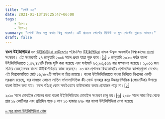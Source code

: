 ```yaml
---
title: "পোষ্ট ০৩"
date: 2021-01-13T19:25:47+06:00
tags:
    - ট্যাগ-২
    - ট্যাগ-৫
summary: "পোস্ট নিয়ে অল্প কথার কিছু সারমর্ম। এটি প্রত্যেক পোস্টের প্রিভিউ ও মুল পোস্টের শুরুতে আসবে।"
draft: false
---
```


**বাংলা উইকিপিডিয়া** হল [উইকিমিডিয়া ফাউন্ডেশন](https://bn.wikipedia.org/wiki/%E0%A6%89%E0%A6%87%E0%A6%95%E0%A6%BF%E0%A6%AE%E0%A6%BF%E0%A6%A1%E0%A6%BF%E0%A6%AF%E0%A6%BC%E0%A6%BE_%E0%A6%AB%E0%A6%BE%E0%A6%89%E0%A6%A8%E0%A7%8D%E0%A6%A1%E0%A7%87%E0%A6%B6%E0%A6%A8 "উইকিমিডিয়া ফাউন্ডেশন") পরিচালিত [উইকিপিডিয়া](https://bn.wikipedia.org/wiki/%E0%A6%89%E0%A6%87%E0%A6%95%E0%A6%BF%E0%A6%AA%E0%A6%BF%E0%A6%A1%E0%A6%BF%E0%A6%AF%E0%A6%BC%E0%A6%BE "উইকিপিডিয়া") নামক উন্মুক্ত অনলাইন বিশ্বকোষের [বাংলা](https://bn.wikipedia.org/wiki/%E0%A6%AC%E0%A6%BE%E0%A6%82%E0%A6%B2%E0%A6%BE_%E0%A6%AD%E0%A6%BE%E0%A6%B7%E0%A6%BE "বাংলা ভাষা") সংস্করণ। এই সংস্করণটি ২৭ জানুয়ারি ২০০৪ সালে প্রথম যাত্রা শুরু করে।[[১]](https://bn.wikipedia.org/wiki/%E0%A6%AC%E0%A6%BE%E0%A6%82%E0%A6%B2%E0%A6%BE_%E0%A6%89%E0%A6%87%E0%A6%95%E0%A6%BF%E0%A6%AA%E0%A6%BF%E0%A6%A1%E0%A6%BF%E0%A6%AF%E0%A6%BC%E0%A6%BE#cite_note-বাংলা_উইকিপিডিয়ার_১৫_বছর-1) ৫ জানুয়ারি ২০২৩ পর্যন্ত বাংলা উইকিপিডিয়াতে ১,৩২,৪১৭টি নিবন্ধ সৃষ্টি 
করা হয়েছে এবং সর্বমোট ৬৩,৯৩,৫৩৬ বার সম্পাদনা হয়েছে। ১,০৩৩ জন সক্রিয় 
স্বেচ্ছাসেবক বাংলা উইকিপিডিয়ায় কাজ করছেন। ১৩ জন প্রশাসক বিশ্বকোষটির 
প্রশাসনিক ব্যাপারগুলো দেখেন। এই বিশ্বকোষটিতে মোট ১৬,২৮৯টি ফাইল বা চিত্র 
রয়েছে। বাংলা উইকিপিডিয়াতে বাংলা লিপিতে লিখনের একটি সরঞ্জাম রয়েছে, যার
 মাধ্যমে কোনো লাতিন বর্ণমালাভিত্তিক কী-বোর্ড ব্যবহার করে উচ্চারণভিত্তিক 
(ফোনেটিক) উপায়ে বাংলা টাইপ করা যায়। ফলে বহিঃস্থ কোন সফটওয়্যার ডাউনলোড
 করার প্রয়োজন পড়ে না।[[২]](https://bn.wikipedia.org/wiki/%E0%A6%AC%E0%A6%BE%E0%A6%82%E0%A6%B2%E0%A6%BE_%E0%A6%89%E0%A6%87%E0%A6%95%E0%A6%BF%E0%A6%AA%E0%A6%BF%E0%A6%A1%E0%A6%BF%E0%A6%AF%E0%A6%BC%E0%A6%BE#cite_note-2)

২০১০ সালে মোবাইল ফোনের জন্য বাংলা উইকিপিডিয়ার মোবাইল সংস্করণ চালু হয়।[[৩]](https://bn.wikipedia.org/wiki/%E0%A6%AC%E0%A6%BE%E0%A6%82%E0%A6%B2%E0%A6%BE_%E0%A6%89%E0%A6%87%E0%A6%95%E0%A6%BF%E0%A6%AA%E0%A6%BF%E0%A6%A1%E0%A6%BF%E0%A6%AF%E0%A6%BC%E0%A6%BE#cite_note-3) ২০১৮ সালে সারা বিশ্ব থেকে প্রায় ১৯ কোটিবার এবং প্রতিদিন গড়ে ৫ লাখ ১৩ হাজার ৬৭৮ বার বাংলা উইকিপিডিয়া দেখা হয়েছে

[– সূত্র বাংলা উইকিপিডিয়া পেজ](https://bn.wikipedia.org/wiki/%E0%A6%AC%E0%A6%BE%E0%A6%82%E0%A6%B2%E0%A6%BE_%E0%A6%89%E0%A6%87%E0%A6%95%E0%A6%BF%E0%A6%AA%E0%A6%BF%E0%A6%A1%E0%A6%BF%E0%A6%AF%E0%A6%BC%E0%A6%BE)